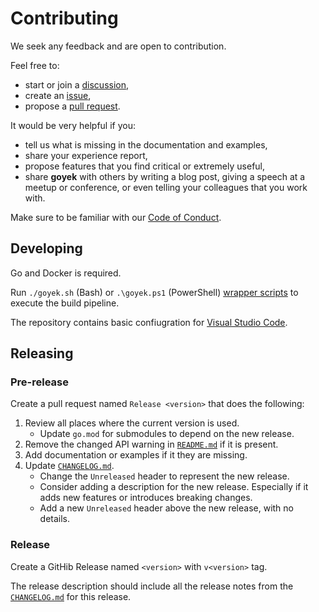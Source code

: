 # Contributing

We seek any feedback and are open to contribution.

Feel free to:

- start or join a [discussion](https://github.com/goyek/goyek/discussions),
- create an [issue](https://github.com/goyek/goyek/issues),
- propose a [pull request](https://github.com/goyek/goyek/pulls).

It would be very helpful if you:

- tell us what is missing in the documentation and examples,
- share your experience report,
- propose features that you find critical or extremely useful,
- share **goyek** with others by writing a blog post,
  giving a speech at a meetup or conference,
  or even telling your colleagues that you work with.

Make sure to be familiar with our [Code of Conduct](CODE_OF_CONDUCT.md).

## Developing

Go and Docker is required.

Run `./goyek.sh` (Bash) or `.\goyek.ps1` (PowerShell)
[wrapper scripts](../README.md#wrapper-scripts) to execute the build pipeline.

The repository contains basic confiugration for
[Visual Studio Code](https://code.visualstudio.com/).

## Releasing

### Pre-release

Create a pull request named `Release <version>` that does the following:

1. Review all places where the current version is used.
   - Update `go.mod` for submodules to depend on the new release.
1. Remove the changed API warning in [`README.md`](./README.md) if it is present.
1. Add documentation or examples if it they are missing.
1. Update [`CHANGELOG.md`](./CHANGELOG.md).
   - Change the `Unreleased` header to represent the new release.
   - Consider adding a description for the new release.
     Especially if it adds new features or introduces breaking changes.
   - Add a new `Unreleased` header above the new release, with no details.

### Release

Create a GitHib Release named `<version>` with `v<version>` tag.

The release description should include all the release notes
from the [`CHANGELOG.md`](./CHANGELOG.md) for this release.
